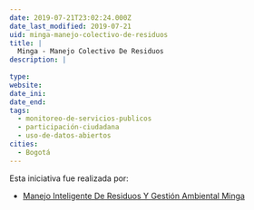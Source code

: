 ```yaml
---
date: 2019-07-21T23:02:24.000Z
date_last_modified: 2019-07-21
uid: minga-manejo-colectivo-de-residuos
title: |
  Minga - Manejo Colectivo De Residuos
description: |
  
type: 
website: 
date_ini: 
date_end: 
tags:
  - monitoreo-de-servicios-publicos
  - participación-ciudadana
  - uso-de-datos-abiertos
cities: 
  - Bogotá
---
```


Esta iniciativa fue realizada por:

- [Manejo Inteligente De Residuos Y Gestión Ambiental Minga](/organizaciones/manejo-inteligente-de-residuos-y-gestion-ambiental-minga)
